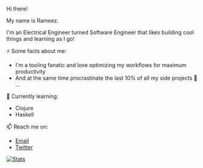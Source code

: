 Hi there!

My name is Rameez. 

I'm an Electrical Engineer turned Software Engineer that likes building cool things and learning as I go!

⚡ Some facts about me:
- I'm a tooling fanatic and love optimizing my workflows for maximum productivity 
- And at the same time procrastinate the last 10% of all my side projects 🤔 ...

🌱 Currently learning:
- Clojure
- Haskell

📫 Reach me on:
- [Email](mailto:rameezkhan@protonmail.com)
- [Twitter](https://twitter.com/RameezKhanSA)

[![Stats](https://github-readme-stats.vercel.app/api?username=rameezk&show_icons=true&theme=nightowl)](https://github.com/anuraghazra/github-readme-stats)

<!--
**rameezk/rameezk** is a ✨ _special_ ✨ repository because its `README.md` (this file) appears on your GitHub profile.

Here are some ideas to get you started:

- 🔭 I’m currently working on ...
- 🌱 I’m currently learning ...
- 👯 I’m looking to collaborate on ...
- 🤔 I’m looking for help with ...
- 💬 Ask me about ...
- 📫 How to reach me: ...
- 😄 Pronouns: ...
- ⚡ Fun fact: ...
-->
